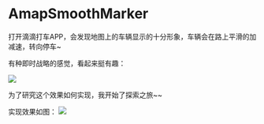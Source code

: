 # AmapSmoothMarker
打开滴滴打车APP，会发现地图上的车辆显示的十分形象，车辆会在路上平滑的加减速，转向停车~

有种即时战略的感觉，看起来挺有趣：

![](http://img.blog.csdn.net/20170318102839750)  


为了研究这个效果如何实现，我开始了探索之旅~~

实现效果如图：
![](http://img.blog.csdn.net/20170421102917096?watermark/2/text/aHR0cDovL2Jsb2cuY3Nkbi5uZXQvenlrdG9qbw==/font/5a6L5L2T/fontsize/400/fill/I0JBQkFCMA==/dissolve/70/gravity/SouthEast)  

